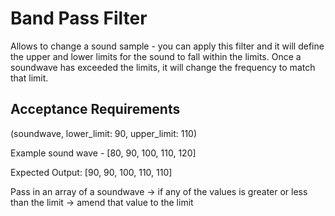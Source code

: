 # Band Pass Filter
Allows to change a sound sample - you can apply this filter and it will define the upper and lower limits for the sound to fall within the limits. Once a soundwave has exceeded the limits, it will change the frequency to match that limit.

## Acceptance Requirements
(soundwave, lower_limit: 90, upper_limit: 110)

Example sound wave - [80, 90, 100, 110, 120]

Expected Output: [90, 90, 100, 110, 110]

Pass in an array of a soundwave -> if any of the values is greater or less than the limit -> amend that value to the limit
